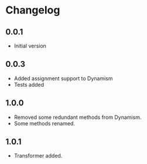 # Changelog

## 0.0.1

- Initial version

## 0.0.3
- Added assignment support to Dynamism
- Tests added

## 1.0.0
-  Removed some redundant methods from Dynamism.
-  Some methods renamed.

## 1.0.1
-  Transformer added.

